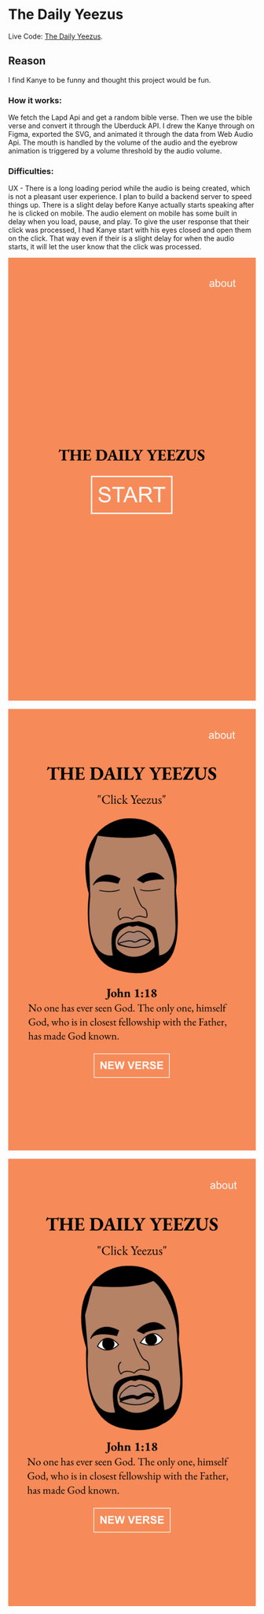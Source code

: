 # The Daily Yeezus

Live Code: [The Daily Yeezus](https://yeezus-gbertkim.vercel.app/).

## Reason

I find Kanye to be funny and thought this project would be fun.

### How it works:

We fetch the Lapd Api and get a random bible verse. Then we use the bible verse and convert it through the Uberduck API. I drew the Kanye through on Figma, exported the SVG, and animated it through the data from Web Audio Api. The mouth is handled by the volume of the audio and the eyebrow animation is triggered by a volume threshold by the audio volume.

### Difficulties:

UX - There is a long loading period while the audio is being created, which is not a pleasant user experience. I plan to build a backend server to speed things up. There is a slight delay before Kanye actually starts speaking after he is clicked on mobile. The audio element on mobile has some built in delay when you load, pause, and play. To give the user response that their click was processed, I had Kanye start with his eyes closed and open them on the click. That way even if their is a slight delay for when the audio starts, it will let the user know that the click was processed.

![Kanye App start](https://github.com/gbertkim/TheDailyYeezus/blob/main/kanye-1.png?raw=true)

![Kanye App audio loaded](https://github.com/gbertkim/TheDailyYeezus/blob/main/kanye-2.png?raw=true)

![Kanye App audio playing](https://github.com/gbertkim/TheDailyYeezus/blob/main/kanye-3.png?raw=true)
